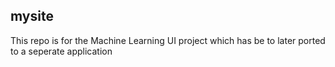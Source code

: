 ## mysite
This repo is for the Machine Learning UI project which has be to later ported to a seperate application 
